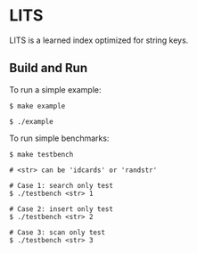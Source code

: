 # LITS

LITS is a learned index optimized for string keys.

## Build and Run

To run a simple example:

```shell
$ make example

$ ./example
```

To run simple benchmarks:

```shell
$ make testbench

# <str> can be 'idcards' or 'randstr'

# Case 1: search only test
$ ./testbench <str> 1

# Case 2: insert only test
$ ./testbench <str> 2

# Case 3: scan only test
$ ./testbench <str> 3
```
